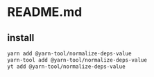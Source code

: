# README.md

    

## install

```bash
yarn add @yarn-tool/normalize-deps-value
yarn-tool add @yarn-tool/normalize-deps-value
yt add @yarn-tool/normalize-deps-value
```

